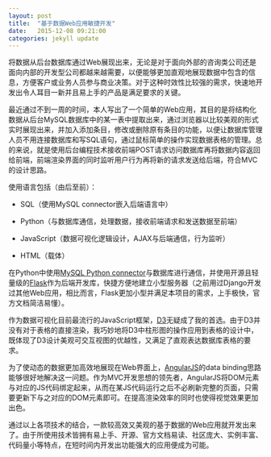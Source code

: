 ```yaml
---
layout: post
title:  "基于数据Web应用敏捷开发"
date:   2015-12-08 09:21:00
categories: jekyll update
---
```

将数据从后台数据库通过Web展现出来，无论是对于面向外部的咨询类公司还是面向内部的开发型公司都越来越需要，以便能够更加直观地展现数据中包含的信息，方便客户或业务人员参与商业决策。对于这种时效性比较强的需求，快速地开发出令人耳目一新并且易上手的产品是满足要求的关键。

最近通过不到一周的时间，本人写出了一个简单的Web应用，其目的是将结构化数据从后台MySQL数据库中的某一表中提取出来，通过浏览器以比较美观的形式实时展现出来，并加入添加条目，修改或删除原有条目的功能，以便让数据库管理人员不用连接数据库和写SQL语句，通过鼠标简单的操作实现数据表格的管理。总的来说，就是使用后台编程技术接收前端POST请求访问数据库再将数据内容返回给前端，前端渲染界面的同时监听用户行为再将新的请求发送给后端，符合MVC的设计思路。

使用语言包括（由后至前）：

+ SQL（使用MySQL connector嵌入后端语言中）

+ Python（与数据库通信，处理数据，接收前端请求和发送数据至前端）

+ JavaScript（数据可视化逻辑设计，AJAX与后端通信，行为监听）

+ HTML（载体）

在Python中使用[MySQL Python connector][pymysql]与数据库进行通信，并使用开源且轻量级的[Flask][flask]作为后端开发库，快捷方便地建立小型服务器（之前用过Django开发过其他Web应用，相比而言，Flask更加小型并满足本项目的需求，上手极快，官方文档简洁易懂）。

作为数据可视化目前最流行的JavaScript框架，[D3][d3]无疑成了我的首选。由于D3并没有对于表格的直接渲染，我巧妙地将D3中柱形图的操作应用到表格的设计中，既体现了D3设计美观可交互视图的优越性，又满足了直观表达数据库表格的要求。

为了使动态的数据更加高效地展现在Web界面上，[AngularJS][angular]的data binding思路能够很好地解决这一问题。作为MVC开发思想的领先者，AngularJS将DOM元素与对应的JS代码绑定起来，从而在某JS代码运行之后不必刷新完整的页面，只需要更新下与之对应的DOM元素即可。在提高渲染效率的同时也使得视觉效果更加出色。

通过以上各项技术的结合，一款较高效又美观的基于数据的Web应用就开发出来了。由于所使用技术皆拥有易上手、开源、官方文档易读、社区庞大、实例丰富、代码量小等特点，在短时间内开发出功能强大的应用便成为可能。

[pymysql]: http://dev.mysql.com/doc/connector-python/en/
[flask]: http://flask.pocoo.org/
[d3]: https://d3js.org/
[angular]: http://docs.angularjs.cn/api